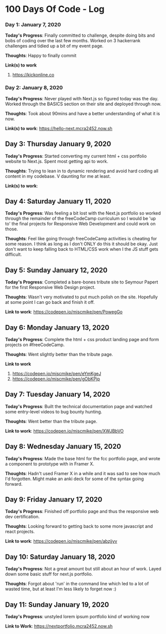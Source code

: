 # 100 Days Of Code - Log

<!-- ### Day 0: February 30, 2016 (Example 1)
##### (delete me or comment me out)

**Today's Progress**: Fixed CSS, worked on canvas functionality for the app.

**Thoughts:** I really struggled with CSS, but, overall, I feel like I am slowly getting better at it. Canvas is still new for me, but I managed to figure out some basic functionality.

**Link to work:** [Calculator App](http://www.example.com)

### Day 0: February 30, 2016 (Example 2)
##### (delete me or comment me out)

**Today's Progress**: Fixed CSS, worked on canvas functionality for the app.

**Thoughts**: I really struggled with CSS, but, overall, I feel like I am slowly getting better at it. Canvas is still new for me, but I managed to figure out some basic functionality.

**Link(s) to work**: [Calculator App](http://www.example.com)


### Day 1: June 27, Monday

**Today's Progress**: I've gone through many exercises on FreeCodeCamp.

**Thoughts** I've recently started coding, and it's a great feeling when I finally solve an algorithm challenge after a lot of attempts and hours spent.

**Link(s) to work**
1. [Find the Longest Word in a String](https://www.freecodecamp.com/challenges/find-the-longest-word-in-a-string)
2. [Title Case a Sentence](https://www.freecodecamp.com/challenges/title-case-a-sentence) -->

### Day 1: January 7, 2020

**Today's Progress**: Finally committed to challenge, despite doing bits and bobs of coding over the last few months. Worked on 3 hackerrank challenges and tidied up a bit of my event page.

**Thoughts**: Happy to finally commit

**Link(s) to work**

1. https://kickonline.co

### Day 2: January 8, 2020

**Today's Progress**: Never played with Next.js so figured today was the day. Worked through the BASICS section on their site and deployed through now.

**Thoughts**: Took about 90mins and have a better understanding of what it is now.

**Link(s) to work**: https://hello-next.mcra2452.now.sh

## Day 3: Thursday January 9, 2020

**Today's Progress**: Started converting my current html + css portfolio website to Next.js. Spent most getting api to work.

**Thoughts**: Trying to lean in to dynamic rendering and avoid hard coding all content in my codebase. V daunting for me at least.

**Link(s) to work**:

## Day 4: Saturday January 11, 2020

**Today's Progress**: Was feeling a bit lost with the Next.js portfolio so worked through the remainder of the freeCodeCamp curriculum so I would be 'up to' the final projects for Responsive Web Development and could work on those.

**Thoughts**: Feel like going through freeCodeCamp activities is cheating for some reason. I think as long as I don't ONLY do this it should be okay. Just don't want to keep falling back to HTML/CSS work when I the JS stuff gets difficult.

## Day 5: Sunday January 12, 2020

**Today's Progress**: Completed a bare-bones tribute site to Seymour Papert for the first Responsive Web Design project.

**Thoughts**: Wasn't very motivated to put much polish on the site. Hopefully at some point I can go back and finish it off.

**Link to work**: https://codepen.io/miscmike/pen/PowegGo

## Day 6: Monday January 13, 2020

**Today's Progress**: Complete the html + css product landing page and form projects on #freeCodeCamp.

**Thoughts**: Went slightly better than the tribute page.

**Link to work**

1. https://codepen.io/miscmike/pen/eYmKgeJ
2. https://codepen.io/miscmike/pen/gObKPjp

## Day 7: Tuesday January 14, 2020

**Today's Progress**: Built the technical documentation page and watched some entry-level videos to bug bounty hunting.

**Thoughts**: Went better than the tribute page.

**Link to work**: https://codepen.io/miscmike/pen/XWJBbVO

## Day 8: Wednesday January 15, 2020

**Today's Progress**: Made the base html for the fcc portfolio page, and wrote a component to prototype with in Framer X.

**Thoughts**: Hadn't used Framer X in a while and it was sad to see how much I'd forgotten. Might make an anki deck for some of the syntax going forward.

## Day 9: Friday January 17, 2020

**Today's Progress**: Finished off portfolio page and thus the responsive web dev certification.

**Thoughts**: Looking forward to getting back to some more javascript and react projects.

**Link to work**: https://codepen.io/miscmike/pen/abzjjyv

## Day 10: Saturday January 18, 2020

**Today's Progress**: Not a great amount but still about an hour of work. Layed down some basic stuff for next.js portfolio.

**Thoughts**: Forgot about 'run' in the command line which led to a lot of wasted time, but at least I'm less likely to forget now :)

## Day 11: Sunday January 19, 2020

**Today's Progress**: unstyled lorem ipsum portfolio kind of working now

**Link to Work**: https://nextportfolio.mcra2452.now.sh
